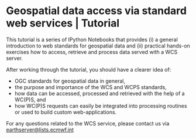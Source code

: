 # Geospatial data access via standard web services | Tutorial
This tutorial is a series of IPython Notebooks that provides (i) a general introduction to web standards for geospatial data and (ii) practical hands-on exercises how to access, retrieve and process data served with a WCS server. 

After working through the tutorial, you should have a clearer idea of: 
* OGC standards for geospatial data in general,
* the purpose and importance of the WCS and WCPS standards, 
* how data can be accessed, processed and retrieved with the help of a WC(P)S, and 
* how WC(P)S requests can easily be integrated into processing routines or used to build custom web-applications.

For any questions related to the WCS service, please contact us via earthserver@lists.ecmwf.int
